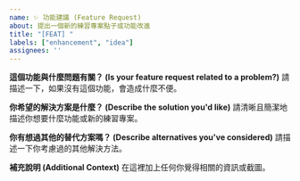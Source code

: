 ```yaml
---
name: ✨ 功能建議 (Feature Request)
about: 提出一個新的練習專案點子或功能改進
title: "[FEAT] "
labels: ["enhancement", "idea"]
assignees: ''
---
```


**這個功能與什麼問題有關？ (Is your feature request related to a problem?)**
請描述一下，如果沒有這個功能，會造成什麼不便。

**你希望的解決方案是什麼？ (Describe the solution you'd like)**
請清晰且簡潔地描述你想要什麼功能或新的練習專案。

**你有想過其他的替代方案嗎？ (Describe alternatives you've considered)**
請描述一下你考慮過的其他解決方法。

**補充說明 (Additional Context)**
在這裡加上任何你覺得相關的資訊或截圖。